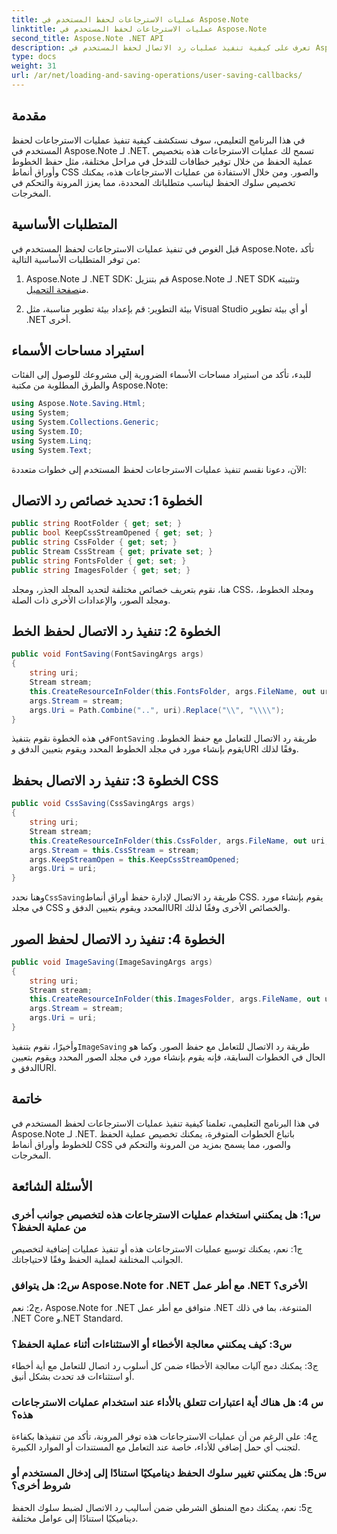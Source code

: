 ```yaml
---
title: عمليات الاسترجاعات لحفظ المستخدم في Aspose.Note
linktitle: عمليات الاسترجاعات لحفظ المستخدم في Aspose.Note
second_title: Aspose.Note .NET API
description: تعرف على كيفية تنفيذ عمليات رد الاتصال لحفظ المستخدم في Aspose.Note لـ .NET لتخصيص حفظ الخطوط وCSS والصور.
type: docs
weight: 31
url: /ar/net/loading-and-saving-operations/user-saving-callbacks/
---
```

## مقدمة

في هذا البرنامج التعليمي، سوف نستكشف كيفية تنفيذ عمليات الاسترجاعات لحفظ المستخدم في Aspose.Note لـ .NET. تسمح لك عمليات الاسترجاعات هذه بتخصيص عملية الحفظ من خلال توفير خطافات للتدخل في مراحل مختلفة، مثل حفظ الخطوط وأوراق أنماط CSS والصور. ومن خلال الاستفادة من عمليات الاسترجاعات هذه، يمكنك تخصيص سلوك الحفظ ليناسب متطلباتك المحددة، مما يعزز المرونة والتحكم في المخرجات.

## المتطلبات الأساسية

قبل الغوص في تنفيذ عمليات الاسترجاعات لحفظ المستخدم في Aspose.Note، تأكد من توفر المتطلبات الأساسية التالية:

1.  Aspose.Note لـ .NET SDK: قم بتنزيل Aspose.Note لـ .NET SDK وتثبيته من[صفحة التحميل](https://releases.aspose.com/note/net/).
   
2. بيئة التطوير: قم بإعداد بيئة تطوير مناسبة، مثل Visual Studio أو أي بيئة تطوير .NET أخرى.

## استيراد مساحات الأسماء

للبدء، تأكد من استيراد مساحات الأسماء الضرورية إلى مشروعك للوصول إلى الفئات والطرق المطلوبة من مكتبة Aspose.Note:

```csharp
using Aspose.Note.Saving.Html;
using System;
using System.Collections.Generic;
using System.IO;
using System.Linq;
using System.Text;
```

الآن، دعونا نقسم تنفيذ عمليات الاسترجاعات لحفظ المستخدم إلى خطوات متعددة:

## الخطوة 1: تحديد خصائص رد الاتصال

```csharp
public string RootFolder { get; set; }
public bool KeepCssStreamOpened { get; set; }
public string CssFolder { get; set; }
public Stream CssStream { get; private set; }
public string FontsFolder { get; set; }
public string ImagesFolder { get; set; }
```

هنا، نقوم بتعريف خصائص مختلفة لتحديد المجلد الجذر، ومجلد CSS، ومجلد الخطوط، ومجلد الصور، والإعدادات الأخرى ذات الصلة.

## الخطوة 2: تنفيذ رد الاتصال لحفظ الخط

```csharp
public void FontSaving(FontSavingArgs args)
{
    string uri;
    Stream stream;
    this.CreateResourceInFolder(this.FontsFolder, args.FileName, out uri, out stream);
    args.Stream = stream;
    args.Uri = Path.Combine("..", uri).Replace("\\", "\\\\");
}
```

 في هذه الخطوة نقوم بتنفيذ`FontSaving` طريقة رد الاتصال للتعامل مع حفظ الخطوط. يقوم بإنشاء مورد في مجلد الخطوط المحدد ويقوم بتعيين الدفق وURI وفقًا لذلك.

## الخطوة 3: تنفيذ رد الاتصال بحفظ CSS

```csharp
public void CssSaving(CssSavingArgs args)
{
    string uri;
    Stream stream;
    this.CreateResourceInFolder(this.CssFolder, args.FileName, out uri, out stream);
    args.Stream = this.CssStream = stream;
    args.KeepStreamOpen = this.KeepCssStreamOpened;
    args.Uri = uri;
}
```

 وهنا نحدد`CssSaving`طريقة رد الاتصال لإدارة حفظ أوراق أنماط CSS. يقوم بإنشاء مورد في مجلد CSS المحدد ويقوم بتعيين الدفق وURI والخصائص الأخرى وفقًا لذلك.

## الخطوة 4: تنفيذ رد الاتصال لحفظ الصور

```csharp
public void ImageSaving(ImageSavingArgs args)
{
    string uri;
    Stream stream;
    this.CreateResourceInFolder(this.ImagesFolder, args.FileName, out uri, out stream);
    args.Stream = stream;
    args.Uri = uri;
}
```

 وأخيرًا، نقوم بتنفيذ`ImageSaving` طريقة رد الاتصال للتعامل مع حفظ الصور. وكما هو الحال في الخطوات السابقة، فإنه يقوم بإنشاء مورد في مجلد الصور المحدد ويقوم بتعيين الدفق وURI.

## خاتمة

في هذا البرنامج التعليمي، تعلمنا كيفية تنفيذ عمليات الاسترجاعات لحفظ المستخدم في Aspose.Note لـ .NET. باتباع الخطوات المتوفرة، يمكنك تخصيص عملية الحفظ للخطوط وأوراق أنماط CSS والصور، مما يسمح بمزيد من المرونة والتحكم في المخرجات.

## الأسئلة الشائعة

### س1: هل يمكنني استخدام عمليات الاسترجاعات هذه لتخصيص جوانب أخرى من عملية الحفظ؟

ج1: نعم، يمكنك توسيع عمليات الاسترجاعات هذه أو تنفيذ عمليات إضافية لتخصيص الجوانب المختلفة لعملية الحفظ وفقًا لاحتياجاتك.

### س2: هل يتوافق Aspose.Note for .NET مع أطر عمل .NET الأخرى؟

ج2: نعم، Aspose.Note for .NET متوافق مع أطر عمل .NET المتنوعة، بما في ذلك .NET Core و.NET Standard.

### س3: كيف يمكنني معالجة الأخطاء أو الاستثناءات أثناء عملية الحفظ؟

ج3: يمكنك دمج آليات معالجة الأخطاء ضمن كل أسلوب رد اتصال للتعامل مع أية أخطاء أو استثناءات قد تحدث بشكل أنيق.

### س 4: هل هناك أية اعتبارات تتعلق بالأداء عند استخدام عمليات الاسترجاعات هذه؟

ج4: على الرغم من أن عمليات الاسترجاعات هذه توفر المرونة، تأكد من تنفيذها بكفاءة لتجنب أي حمل إضافي للأداء، خاصة عند التعامل مع المستندات أو الموارد الكبيرة.

### س5: هل يمكنني تغيير سلوك الحفظ ديناميكيًا استنادًا إلى إدخال المستخدم أو شروط أخرى؟

ج5: نعم، يمكنك دمج المنطق الشرطي ضمن أساليب رد الاتصال لضبط سلوك الحفظ ديناميكيًا استنادًا إلى عوامل مختلفة.
